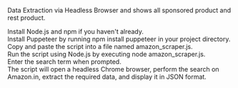 Data Extraction via Headless Browser and shows all sponsored product and rest product.


Install Node.js and npm if you haven't already.<br>
Install Puppeteer by running npm install puppeteer in your project directory.<br>
Copy and paste the script into a file named amazon_scraper.js.<br>
Run the script using Node.js by executing node amazon_scraper.js.<br>
Enter the search term when prompted.<br>
The script will open a headless Chrome browser, perform the search on Amazon.in, extract the required data, and display it in JSON format.
